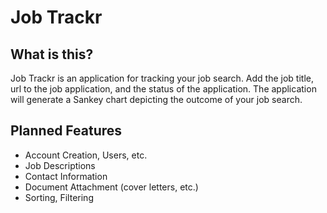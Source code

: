 # Job Trackr

## What is this?

Job Trackr is an application for tracking your job search. Add the job title, url to the job application, and the status of the application. The application will generate a Sankey chart depicting the outcome of your job search.

## Planned Features

- Account Creation, Users, etc.
- Job Descriptions
- Contact Information
- Document Attachment (cover letters, etc.)
- Sorting, Filtering
